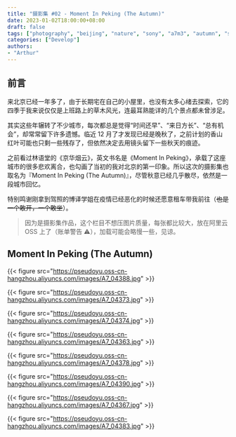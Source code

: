```yaml
---
title: "摄影集 #02 - Moment In Peking (The Autumn)"
date: 2023-01-02T18:00:00+08:00
draft: false
tags: ["photography", "beijing", "nature", "sony", "a7m3", "autumn", "season", "city", "moment"]
categories: ["Develop"]
authors:
- "Arthur"
---
```


## 前言

来北京已经一年多了，由于长期宅在自己的小屋里，也没有太多心绪去探索，它的四季于我来说仅仅是上班路上的草木风光，连最耳熟能详的几个景点都未曾涉足。

其实这些年辗转了不少城市，每次都总是觉得“时间还早”、“来日方长”、“总有机会”，却常常留下许多遗憾。临近 12 月了才发现已经是晚秋了，之前计划的香山红叶可能也只剩一些残存了，但依然决定去用镜头留下一些秋天的痕迹。

之前看过林语堂的《京华烟云》，英文书名是《Moment In Peking》，承载了这座城市的很多悲欢离合，也勾画了当初的我对北京的第一印象。所以这次的摄影集也取名为『Moment In Peking (The Autumn)』，尽管秋意已经几乎散尽，依然是一段城市回忆。

特别鸣谢刚拿到驾照的博译学姐在疫情已经恶化的时候还愿意租车带我前往（~~也是一个敢开，一个敢坐~~）。

> 因为是摄影集作品，这个栏目不想压图片质量，每张都比较大，放在阿里云 OSS 上了（账单警告 ⚠️），加载可能会略慢一些，见谅。

## Moment In Peking (The Autumn)

{{< figure src="https://pseudoyu.oss-cn-hangzhou.aliyuncs.com/images/A7_04388.jpg" >}}

{{< figure src="https://pseudoyu.oss-cn-hangzhou.aliyuncs.com/images/A7_04373.jpg" >}}

{{< figure src="https://pseudoyu.oss-cn-hangzhou.aliyuncs.com/images/A7_04374.jpg" >}}

{{< figure src="https://pseudoyu.oss-cn-hangzhou.aliyuncs.com/images/A7_04363.jpg" >}}

{{< figure src="https://pseudoyu.oss-cn-hangzhou.aliyuncs.com/images/A7_04378.jpg" >}}

{{< figure src="https://pseudoyu.oss-cn-hangzhou.aliyuncs.com/images/A7_04390.jpg" >}}

{{< figure src="https://pseudoyu.oss-cn-hangzhou.aliyuncs.com/images/A7_04367.jpg" >}}

{{< figure src="https://pseudoyu.oss-cn-hangzhou.aliyuncs.com/images/A7_04383.jpg" >}}

